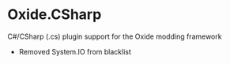 # Oxide.CSharp
C#/CSharp (.cs) plugin support for the Oxide modding framework
- Removed System.IO from blacklist
